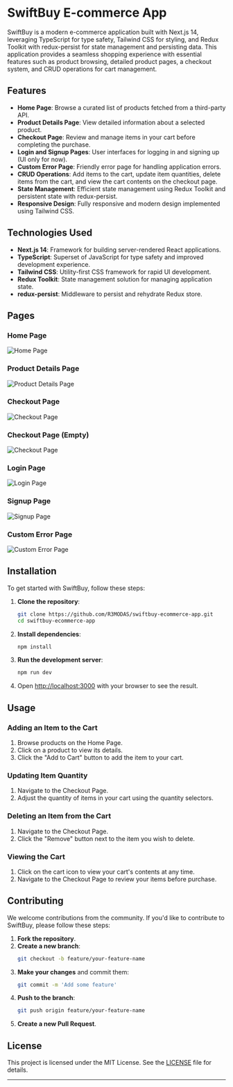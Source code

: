# SwiftBuy E-commerce App

SwiftBuy is a modern e-commerce application built with Next.js 14, leveraging TypeScript for type safety, Tailwind CSS for styling, and Redux Toolkit with redux-persist for state management and persisting data. This application provides a seamless shopping experience with essential features such as product browsing, detailed product pages, a checkout system, and CRUD operations for cart management.

## Features

- **Home Page**: Browse a curated list of products fetched from a third-party API.
- **Product Details Page**: View detailed information about a selected product.
- **Checkout Page**: Review and manage items in your cart before completing the purchase.
- **Login and Signup Pages**: User interfaces for logging in and signing up (UI only for now).
- **Custom Error Page**: Friendly error page for handling application errors.
- **CRUD Operations**: Add items to the cart, update item quantities, delete items from the cart, and view the cart contents on the checkout page.
- **State Management**: Efficient state management using Redux Toolkit and persistent state with redux-persist.
- **Responsive Design**: Fully responsive and modern design implemented using Tailwind CSS.

## Technologies Used

- **Next.js 14**: Framework for building server-rendered React applications.
- **TypeScript**: Superset of JavaScript for type safety and improved development experience.
- **Tailwind CSS**: Utility-first CSS framework for rapid UI development.
- **Redux Toolkit**: State management solution for managing application state.
- **redux-persist**: Middleware to persist and rehydrate Redux store.

## Pages

### Home Page
![Home Page](public/assets/home-page.png)

### Product Details Page
![Product Details Page](public/assets/product-details-page.png)

### Checkout Page
![Checkout Page](public/assets/checkout-page.png)

### Checkout Page (Empty)
![Checkout Page](public/assets/checkout-page.png)

### Login Page
![Login Page](public/assets/login-page.png)

### Signup Page
![Signup Page](public/assets/signup-page.png)

### Custom Error Page
![Custom Error Page](public/assets/error-page.png)

## Installation

To get started with SwiftBuy, follow these steps:

1. **Clone the repository**:
    ```bash
    git clone https://github.com/R3MODAS/swiftbuy-ecommerce-app.git
    cd swiftbuy-ecommerce-app
    ```

2. **Install dependencies**:
    ```bash
    npm install
    ```

3. **Run the development server**:
    ```bash
    npm run dev
    ```


5. Open [http://localhost:3000](http://localhost:3000) with your browser to see the result.

## Usage

### Adding an Item to the Cart

1. Browse products on the Home Page.
2. Click on a product to view its details.
3. Click the "Add to Cart" button to add the item to your cart.

### Updating Item Quantity

1. Navigate to the Checkout Page.
2. Adjust the quantity of items in your cart using the quantity selectors.

### Deleting an Item from the Cart

1. Navigate to the Checkout Page.
2. Click the "Remove" button next to the item you wish to delete.

### Viewing the Cart

1. Click on the cart icon to view your cart's contents at any time.
2. Navigate to the Checkout Page to review your items before purchase.

## Contributing

We welcome contributions from the community. If you'd like to contribute to SwiftBuy, please follow these steps:

1. **Fork the repository**.
2. **Create a new branch**:
    ```bash
    git checkout -b feature/your-feature-name
    ```
3. **Make your changes** and commit them:
    ```bash
    git commit -m 'Add some feature'
    ```
4. **Push to the branch**:
    ```bash
    git push origin feature/your-feature-name
    ```
5. **Create a new Pull Request**.

## License

This project is licensed under the MIT License. See the [LICENSE](LICENSE) file for details.

---
